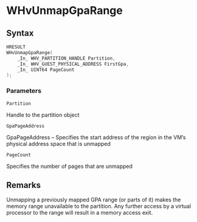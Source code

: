 # WHvUnmapGpaRange

## Syntax
```C
HRESULT 
WHvUnmapGpaRange( 
    _In_ WHV_PARTITION_HANDLE Partition, 
    _In_ WHV_GUEST_PHYSICAL_ADDRESS FirstGpa, 
    _In_ UINT64 PageCount 
); 
```
### Parameters

`Partition`

Handle to the partition object

`GpaPageAddress` 

GpaPageAddress – Specifies the start address of the region in the VM’s physical address space that is unmapped

`PageCount` 

Specifies the number of pages that are unmapped
  

## Remarks

Unmapping a previously mapped GPA range (or parts of it) makes the memory range unavailable to the partition. Any further access by a virtual processor to the range will result in a memory access exit. 

